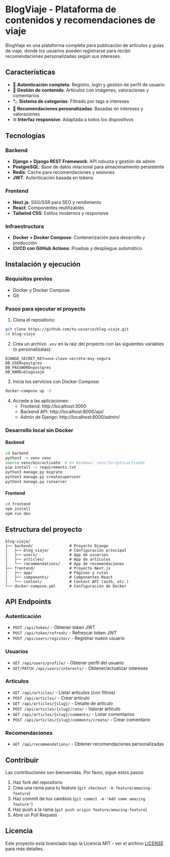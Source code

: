 # BlogViaje - Plataforma de contenidos y recomendaciones de viaje

BlogViaje es una plataforma completa para publicación de artículos y guías de viaje, donde los usuarios pueden registrarse para recibir recomendaciones personalizadas según sus intereses.

## Características

- 🔐 **Autenticación completa**: Registro, login y gestión de perfil de usuario
- 📝 **Gestión de contenido**: Artículos con imágenes, valoraciones y comentarios
- 🏷️ **Sistema de categorías**: Filtrado por tags e intereses
- 💯 **Recomendaciones personalizadas**: Basadas en intereses y valoraciones
- 🌐 **Interfaz responsive**: Adaptada a todos los dispositivos

## Tecnologías

### Backend
- **Django + Django REST Framework**: API robusta y gestión de admin
- **PostgreSQL**: Base de datos relacional para almacenamiento persistente
- **Redis**: Cache para recomendaciones y sesiones
- **JWT**: Autenticación basada en tokens

### Frontend
- **Next.js**: SSG/SSR para SEO y rendimiento
- **React**: Componentes reutilizables
- **Tailwind CSS**: Estilos modernos y responsive

### Infraestructura
- **Docker + Docker Compose**: Contenerización para desarrollo y producción
- **CI/CD con GitHub Actions**: Pruebas y despliegue automático

## Instalación y ejecución

### Requisitos previos
- Docker y Docker Compose
- Git

### Pasos para ejecutar el proyecto

1. Clona el repositorio:
```bash
git clone https://github.com/tu-usuario/blog-viaje.git
cd blog-viaje
```

2. Crea un archivo `.env` en la raíz del proyecto con las siguientes variables (o personalízalas):
```
DJANGO_SECRET_KEY=una-clave-secreta-muy-segura
DB_USER=postgres
DB_PASSWORD=postgres
DB_NAME=blogviaje
```

3. Inicia los servicios con Docker Compose:
```bash
docker-compose up -d
```

4. Accede a las aplicaciones:
   - Frontend: http://localhost:3000
   - Backend API: http://localhost:8000/api/
   - Admin de Django: http://localhost:8000/admin/

### Desarrollo local sin Docker

#### Backend
```bash
cd backend
python3 -m venv venv
source venv/bin/activate  # En Windows: venv\Scripts\activate
pip install -r requirements.txt
python3 manage.py migrate
python3 manage.py createsuperuser
python3 manage.py runserver
```

#### Frontend
```bash
cd frontend
npm install
npm run dev
```

## Estructura del proyecto

```
blog-viaje/
├── backend/                # Proyecto Django
│   ├── blog_viaje/         # Configuración principal
│   ├── users/              # App de usuarios
│   ├── articles/           # App de artículos
│   └── recommendations/    # App de recomendaciones
├── frontend/               # Proyecto Next.js
│   ├── app/                # Páginas y rutas
│   ├── components/         # Componentes React
│   └── context/            # Context API (auth, etc.)
└── docker-compose.yml      # Configuración de Docker
```

## API Endpoints

### Autenticación
- `POST /api/token/` - Obtener token JWT
- `POST /api/token/refresh/` - Refrescar token JWT
- `POST /api/users/register/` - Registrar nuevo usuario

### Usuarios
- `GET /api/users/profile/` - Obtener perfil del usuario
- `GET/PATCH /api/users/interests/` - Obtener/actualizar intereses

### Artículos
- `GET /api/articles/` - Listar artículos (con filtros)
- `POST /api/articles/` - Crear artículo
- `GET /api/articles/{slug}/` - Detalle de artículo
- `POST /api/articles/{slug}/rate/` - Valorar artículo
- `GET /api/articles/{slug}/comments/` - Listar comentarios
- `POST /api/articles/{slug}/comments/create/` - Crear comentario

### Recomendaciones
- `GET /api/recommendations/` - Obtener recomendaciones personalizadas

## Contribuir

Las contribuciones son bienvenidas. Por favor, sigue estos pasos:

1. Haz fork del repositorio
2. Crea una rama para tu feature (`git checkout -b feature/amazing-feature`)
3. Haz commit de tus cambios (`git commit -m 'Add some amazing feature'`)
4. Haz push a la rama (`git push origin feature/amazing-feature`)
5. Abre un Pull Request

## Licencia

Este proyecto está licenciado bajo la Licencia MIT - ver el archivo [LICENSE](LICENSE) para más detalles. 